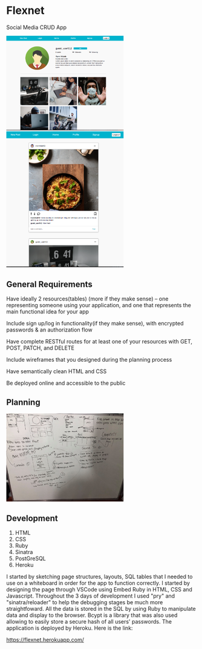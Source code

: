 # Flexnet
Social Media CRUD App

<img src="https://github.com/minhvuong1/flexnet/blob/master/profile_page_screenshot.png" width="310">
<img src="https://github.com/minhvuong1/flexnet/blob/master/home_page_screenshot.png" width="310">

## General Requirements
Have ideally 2 resources(tables) (more if they make sense) – one representing someone using your application, and one that represents the main functional idea for your app

Include sign up/log in functionality(if they make sense), with encrypted passwords & an authorization flow

Have complete RESTful routes for at least one of your resources with GET, POST, PATCH, and DELETE

Include wireframes that you designed during the planning process

Have semantically clean HTML and CSS

Be deployed online and accessible to the public

## Planning
<img src="https://github.com/minhvuong1/flexnet/blob/master/whiteboard_sketch_plan.jpg" width="310">

## Development
1. HTML
2. CSS
3. Ruby
4. Sinatra
5. PostGreSQL
6. Heroku

I started by sketching page structures, layouts, SQL tables that I needed to use on a whiteboard in order for the app to function correctly. I started by designing the page through VSCode using Embed Ruby in HTML, CSS and Javascript. Throughout
the 3 days of development I used "pry" and "sinatra/reloader" to help the debugging stages be much more straightfoward. All the data is stored in the SQL by using Ruby to
manipulate data and display to the browser. Bcypt is a library that was also used allowing to easily store a secure hash of all users' passwords. The application is deployed by Heroku. Here is the link:

https://flexnet.herokuapp.com/
